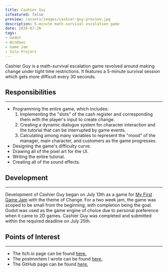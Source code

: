 ```yaml
---
title: Cashier Guy
isfeatured: false
preview: /assets/images/cashier-guy-preview.jpg
description: 5-minute math-survival escalation game
date: 2020-07-26
tags:
- Godot
- Windows
- Game Jam
- Solo Project
---
```

Cashier Guy is a math-survival escalation game revolved around making change under tight time restrictions. It features a 5-minute survival session which gets more difficult every 30 seconds.

## Responsibilities
***

* Programming the entire game, which includes:
	1. Implementing the "slots" of the cash register and corresponding them with the player's input to create change.
	2. Creating a dynamic dialogue system for character interaction and the tutorial that can be interrupted by game events.
	3. Calculating among many variables to represent the "mood" of the manager, main character, and customers as the game progresses.
* Designing the game's difficulty curve.
* Drawing all of the pixel art for the UI.
* Writing the entire tutorial.
* Creating all of the sound effects.

## Development
***

Development of Cashier Guy began on July 13th as a game for [My First Game Jam](https://itch.io/jam/my-first-game-jam-summer-2020) with the theme of Change. For a two week jam, the game was scoped to be small from the beginning, with completion being the goal. Godot was used as the game engine of choice due to personal preference when it came to 2D games. Cashier Guy was completed and submitted within the required deadline on July 25th.

## Points of Interest
***

* The Itch.io page can be found [here.](https://jjameswwang.itch.io/cashier-guy)
* The postmortem I wrote can be found [here.](https://jjameswwang.itch.io/cashier-guy/devlog/165175/cashier-guy-postmortem)
* The GitHub page can be found [here.](https://github.com/JJamesWWang/Cashier-Guy)